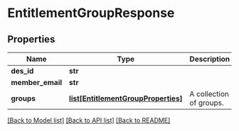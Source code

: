 # EntitlementGroupResponse

## Properties
Name | Type | Description | Notes
------------ | ------------- | ------------- | -------------
**des_id** | **str** |  | [optional] 
**member_email** | **str** |  | [optional] 
**groups** | [**list[EntitlementGroupProperties]**](EntitlementGroupProperties.md) | A collection of groups. | [optional] 

[[Back to Model list]](../README.md#documentation-for-models) [[Back to API list]](../README.md#documentation-for-api-endpoints) [[Back to README]](../README.md)


